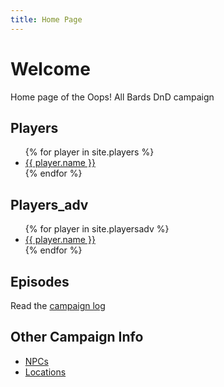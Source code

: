 ```yaml
---
title: Home Page
---
```


# Welcome

Home page of the Oops! All Bards DnD campaign

## Players

<ul>
  {% for player in site.players %}
    <li><a href="{{ site.url }}/bardstest{{ player.url }}">{{ player.name }}</a></li>
  {% endfor %}
</ul>

## Players_adv

<ul>
  {% for player in site.playersadv %}
    <li><a href="{{ site.url }}/bardstest{{ player.url }}">{{ player.name }}</a></li>
  {% endfor %}
</ul>


## Episodes

Read the [campaign log](episodes.md)

## Other Campaign Info

- [NPCs](google.com)
- [Locations](google.com)
